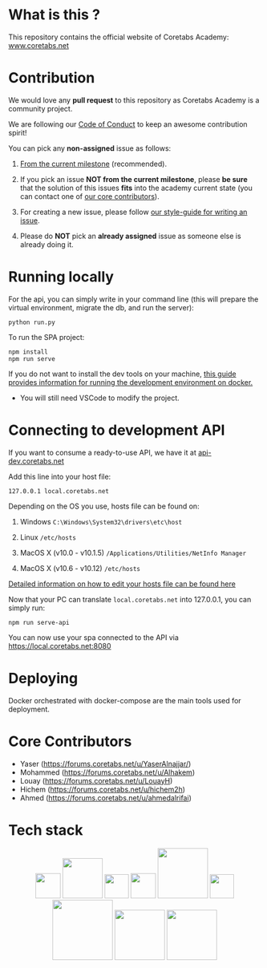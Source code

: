 # What is this ?
This repository contains the official website of Coretabs Academy: www.coretabs.net

# Contribution

We would love any **pull request** to this repository as Coretabs Academy is a community project.

We are following our [Code of Conduct](CODE_OF_CONDUCT.md) to keep an awesome contribution spirit!

You can pick any **non-assigned** issue as follows:
1. [From the current milestone](https://github.com/coretabs-academy/website-v2/milestones) (recommended).

2. If you pick an issue **NOT from the current milestone**, please **be sure** that the solution of this issues **fits** into the academy current state (you can contact one of [our core contributors](./#core-contributors)).

3. For creating a new issue, please follow [our style-guide for writing an issue](ISSUE_STYLE_GUIDE.md).

4. Please do **NOT** pick an **already assigned** issue as someone else is already doing it.


# Running locally

For the api, you can simply write in your command line (this will prepare the virtual environment, migrate the db, and run the server):

```
python run.py
```

To run the SPA project:
```
npm install
npm run serve
```

If you do not want to install the dev tools on your machine, <a href="./docs/docker-development.md" >this guide provides information for running the development environment on docker.</a>

* You will still need VSCode to modify the project.

# Connecting to development API

If you want to consume a ready-to-use API, we have it at [api-dev.coretabs.net](https://api-dev.coretabs.net)

Add this line into your host file:

```
127.0.0.1 local.coretabs.net
```

Depending on the OS you use, hosts file can be found on:

1. Windows `C:\Windows\System32\drivers\etc\host`

2. Linux `/etc/hosts`

3. MacOS X (v10.0 - v10.1.5) `/Applications/Utilities/NetInfo Manager`

4. MacOS X (v10.6 - v10.12) `/etc/hosts`

[Detailed information on how to edit your hosts file can be found here](https://support.rackspace.com/how-to/modify-your-hosts-file/)

Now that your PC can translate `local.coretabs.net` into 127.0.0.1, you can simply run:

```
npm run serve-api
```

You can now use your spa connected to the API via https://local.coretabs.net:8080

# Deploying
Docker orchestrated with docker-compose are the main tools used for deployment.

# Core Contributors

* Yaser (https://forums.coretabs.net/u/YaserAlnajjar/)
* Mohammed (https://forums.coretabs.net/u/Alhakem)
* Louay (https://forums.coretabs.net/u/LouayH)
* Hichem (https://forums.coretabs.net/u/hichem2h)
* Ahmed (https://forums.coretabs.net/u/ahmedalrifai)

# Tech stack
<p align="center">
<img src="https://upload.wikimedia.org/wikipedia/commons/5/53/Vue.js_Logo.svg" width="50"> <img src="https://www.djangoproject.com/m/img/logos/django-logo-negative.svg" width="80"> <img src="https://upload.wikimedia.org/wikipedia/commons/9/93/Amazon_Web_Services_Logo.svg" width="48"> <img src="https://wiki.openwrt.org/_media/media/homepage-docker-logo.png" width="50"> <img src="https://www.nordicmakers.vc/wp-content/uploads/2017/05/scrimba-1.png" width="100"> <img src="https://upload.wikimedia.org/wikipedia/commons/thumb/9/91/Octicons-mark-github.svg/600px-Octicons-mark-github.svg.png" width="48"> <img src="https://cdn.worldvectorlogo.com/logos/heroku-1.svg" width="120"> <img src="https://dcnxfkgt2gjxz.cloudfront.net/Logos/Integration-Card-Logos/integrationcards-discourse.svg" width="100"> <img src="https://forums.coretabs.net/uploads/default/original/1X/193cd8725cf75433fc6ae1ab03ed7075ff12ddf5.png" width="100">
</p>
